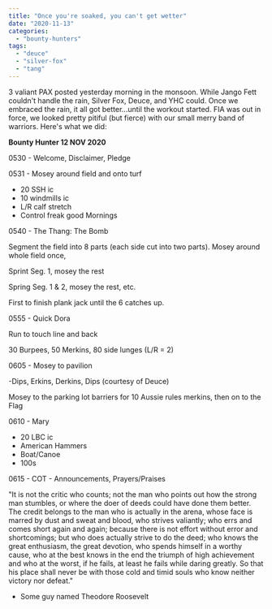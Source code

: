 ```yaml
---
title: "Once you're soaked, you can't get wetter"
date: "2020-11-13"
categories: 
  - "bounty-hunters"
tags: 
  - "deuce"
  - "silver-fox"
  - "tang"
---
```


3 valiant PAX posted yesterday morning in the monsoon. While Jango Fett couldn't handle the rain, Silver Fox, Deuce, and YHC could. Once we embraced the rain, it all got better...until the workout started. FIA was out in force, we looked pretty pitiful (but fierce) with our small merry band of warriors. Here's what we did:

**Bounty Hunter 12 NOV 2020**

0530 - Welcome, Disclaimer, Pledge

0531 - Mosey around field and onto turf

- 20 SSH ic
- 10 windmills ic
- L/R calf stretch
- Control freak good Mornings

0540 - The Thang: The Bomb

Segment the field into 8 parts (each side cut into two parts). Mosey around whole field once,

Sprint Seg. 1, mosey the rest

Spring Seg. 1 & 2, mosey the rest, etc.

First to finish plank jack until the 6 catches up.

0555 - Quick Dora

Run to touch line and back

30 Burpees, 50 Merkins, 80 side lunges (L/R = 2) 

0605 - Mosey to pavilion

\-Dips, Erkins, Derkins, Dips (courtesy of Deuce)

Mosey to the parking lot barriers for 10 Aussie rules merkins, then on to the Flag

0610 - Mary

- 20 LBC ic
- American Hammers
- Boat/Canoe
- 100s

0615 - COT - Announcements, Prayers/Praises

"It is not the critic who counts; not the man who points out how the strong man stumbles, or where the doer of deeds could have done them better. The credit belongs to the man who is actually in the arena, whose face is marred by dust and sweat and blood, who strives valiantly; who errs and comes short again and again; because there is not effort without error and shortcomings; but who does actually strive to do the deed; who knows the great enthusiasm, the great devotion, who spends himself in a worthy cause, who at the best knows in the end the triumph of high achievement and who at the worst, if he fails, at least he fails while daring greatly. So that his place shall never be with those cold and timid souls who know neither victory nor defeat."

- Some guy named Theodore Roosevelt
